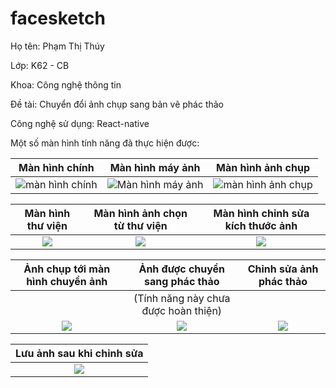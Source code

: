 # facesketch

Họ tên: Phạm Thị Thúy

Lớp: K62 - CB

Khoa: Công nghệ thông tin

Đề tài: Chuyển đổi ảnh chụp sang bản vẽ phác thảo

Công nghệ sử dụng: React-native

Một số màn hình tính năng đã thực hiện được:

| Màn hình chính| Màn hình máy ảnh| Màn hình ảnh chụp |
| :---:   | :---: | :---: |
|![màn hình chính](https://lh3.googleusercontent.com/vVCFWnCvkJBMOJ7Jn3Hob665GdyCyzfQ0QX3izlz17JbL_Yr9UZVYB4k73ZdvhuSpvziE1ouOBWdoY6P0xOCQiDrkUdTpLm0qSjVNlg_gOMaC9fjExoNlXA_8YS04JGoF_Zk0P5-Oo-YgxzVBOO97C2ok8vf1dQG0AAhtrqDRQ5syTmxDp6JbGAjVXWMCe-rBovkJZunYe1HBWuT_NEyD6Wgn_Fxzfk37XaArO0Q8lOoPk3rsQ4m-aihUX9ITyuge4gQMMC6yn6SS1VH9O7ZNDgy8e9sBBOAKPfVyXorJqRMqf_b8gEDvV0WMo8Qbf_Vafrub29WXf2XM_N6E89WBdkuaRtLC1DbHjMcUQOJu0sf_NUQY2qvR9ssrPx9JwqK9W2HCNH3AeNrPUi3zw-d7V0RA_VmH1Ff6uJm2AaMPNctFcqRlvGjI8C1pgUyRMXVtej423zuSDZ_gR48cjp_s4mIaxnPEw3iNsawd9_koXP9jGIbXNnsB_wsMH0yqIJI6q3AE4aheh2fO-1TpbcqOOWp6DBY6j4bMIHd2Fq8hHWfrsNXsPmZBBzttyuH6scxBkoZvse0__dm7ZMadX9CGTxwhjhagYl_6GONT0n8qrIDCvkxbKYuAVCi02rNus5suCx3mBhZJetyQyan5T7eQEovEWJxrv-hiZHL61S4PBRxWrnTuLmfkbWMyASDHqdsXmYJG81Pm0SAv0v_XuDNnK5Q=w316-h526-no?authuser=0)|![Màn hình máy ảnh](https://lh3.googleusercontent.com/ueFV8fHjdRueGUPK-l6cs_RG2WPH8P6EJAc5p7Y-2hGW1d8mTd58QvdoQunMcid5p7JunkHD0vh27LeEB_J9ob4yZJNjzSnMlS-WivAe-S6k6s3o6sbUyKs0fuD_cfU7YmF3wkKfCknEi6lVQP4L3UcJDf3fey-BUsV2FXl3QgeV6h_iY7u6etn11DZV8dl2QOm23r3gs2BLj05EgMD3zzWwX7F7JBVR0Ag9nBB4G_xy3lbF7LYRJIFBi23Z-qS0jlIY3CcRYk1GW3cdWNbP72wb1aeQLgB0yHGOBdBsN3fAbiEifLhTTN4IzYNZ5sZ2JY6Ve30uv5kAR-ULzomZNlytuwtdpQVzi2dHXqKbf2NT4q8qbbO6A63EOtU-eDOCB_ubHWOOyVhABa6eePG7Vm-sj3r3AW29pgdEd1xlUqIqk8gEhbgsB-tMolbpLRzp_SNenlkDLcUkQM32dzp9_7TYUN7YrNHFOJ4aDJIBTZPuBhdW0XSD7ufb2cL2xSt-sRDp7vp1sTSSIMImlG0_ZxsAntZCVSf8jcvVyymHFBUNirji6eBJiMe39OWSRWIJV6-RTro09Yq19kauh2c-45aL7IRPybZ_DxvLxugdg-hYEmHn0NY4tpXkDuqhGEvP7_wmMOYfZZlzsU2G69BMiSgrJ5iH19f3I3a99zbnIBzKVfQY8PiGuolHMkoQAN-ciRt6y9ReysHL45049iZxzhey=w316-h526-no?authuser=0)|![màn hình ảnh chụp](https://lh3.googleusercontent.com/v9hNT51iKyLua_kNQkHoX5-D-U7NvfvM2ogGKur8lmhVkgYZ48AVzrkaiLE5w5JHPFZ5lbF6AFeeZ4dtrh6G8AeopZa3Rlax6YP6Y82hGkRjbMNkkwzT5sNgBVIIbH0vkU-QJKH5UJc67aIO7daKQOxhRsm7VghQo7laWgMtnOs6Tl9QlKglgTrdkJ6PxiCNlN_vYPvx5Kg9IgoBtJiNsPTbDLR_dWLFGrqLbcOMmnWdK49ZwIgq4b39upIkFNiwGxRYpDh8PZ4m-P1ARtpa36O4HWWYnqcRXExZqkhTRLLfaAIN_YXl0qwzd5s77nqy2GldZ6zSbpXWdNcpWDeGWF0lSp4tfxjOyLt4JCpQAyF1eIX9cCh4DN268yUVLZP72SU5Nex8iX4log0tBCQ6ibkPXnGr7dc5MfXWE1Kz7b8mS5VIaCtXMlhNDZIaUFaf4Y8UB_LykGEEMHaNQE_myQ98qO-dTTIiUHvv0a7uxmh4OPweBmM-emiaRVDeZskWDGtnVVnQfYj_asBxEs965AjobicDa7TpAqSqQhFcsa0syloZrAI_ib-t2GES_moFw0lZPn96hnW3jCZeibU-s2UFZDjk-zR6DzTE0cwctgijbVTq4QJyX3FsSbcjmg7dVPsMUqKAUWaofacWDxejzOTsftjNl-KiK6G6iRTsuQD03EcYdKxjfFH5nnoregLmT1xVQ8Ux_Lr8FgDkXi_yRq-Y=w316-h526-no?authuser=0 )|

| Màn hình thư viện | Màn hình ảnh chọn từ thư viện | Màn hình chỉnh sửa kích thước ảnh |
|:---:|:---:|:---:|
|![](https://lh3.googleusercontent.com/bDlShKuWKUSe5jaZswGA4sQTFt2BLgSWI0On6EugLuU--0cbPVzFxNfIda69KuFV0QeCm3DL2fJuPAP1P8Q5AbvVEh2n3GIiHHS7y_xIBYi9oTBYEfC0lo7DBILK-2OvLIDwySmgL3aPnvaFBKI82hPpGNXPGED_Kt4pAD4xrzHaOZofr7CNA64Gr8cssN0xXeX9svEbUs3Z4mIP8_L1mqz8Ni-xenFIgHEYmLQHNwUV1ZY9mHVuAhFV_Egf4WRMMZtB2YEFz_UyWLHlx6f2oj1FUb6bcMTlBfHyGHYq-AlXE051rHGyim46ZcgeCT01w0ght7ulP-WnJMu_glumJLmsenVUv0T_mqlCqo9X21xR5CPgOtibA9y46hMn9xGW4ffu9Ga2b7iuK4fv50hDYAslo6Cv31wPwJr2CRfn8Ce6GsAzqesjWSYKgyzvk53h34RWngoav2nTITCY_luTCQ4fy5sDchQZCkRFjDjinpR8QQMJICqX-LzhQ2r3z3xatEFlAkvV0sqrUtLC5ybnBE4PcURYQAm2rpOiC9lAFmaUYSgy3dLPpWdoT4N7cecoIqJUxJlJ5Cfyi1VO9FWP4J7NWeJUumFDS7G1Zp0SB1AGtoPJ6qD2Yav9poZCC0IuLFXJE9ePWPdjGSNScUfs8u5MDh3kbe5W0CKxRl0g9dH-UDeQWFF5e5iyxQBKSzGIY1aaZDlJ8q_4vOPUw9QtyGgV=w316-h527-no?authuser=0 )|![](https://lh3.googleusercontent.com/uZNkOnq4zSdfswztAkhuga4IXmRvZ4vzOHcuaGzWQOn46lhHLrDF-HZ1vf4JAr9sYeRlrelTXq8_5ywlComDZm534zrJEWR-7yctFXIp541t0O3gwdMTqUpYn0ZASMa1DQ-IxZ8xOEBb0UhkWgCI2fmh7ZRcBA3GCWxDLnJAZsELp5XDHtFkbATzy1VeGqWy0tUb2y2xthuq8dhble-Ds5jZv7IHqfp7_3wqiPzzqS-xNslWeBZcaOq6Lf1lPdr4bCOAyXuhvfPRIhFzS9GuFb-qH9cSK8dIyFIQt4yykd-5QIamSbRlZGgmQqBv7SQgr8WCJ4GJyjVbsebZsfDZxsOW66DXXrZEbFdfwe8z3ea456VlFYYtvTe30LNgTAYjCdozCI3HIXCxPPhYFWTsJ4qbyfOwq21eDSsFtHGJAV_V54jIq7KHVIptgZaGMmp6k1aG8paRuzpPE5Rndk04nKl8FVM9F7OUuHNNnHBFbcR-Ui1y0PaI8XAsWcxBNaVA2oaQKfMbP_einQG-BBUhA30Kq5kVTWCi4DzJF-m2PYleVPzAivi1bzbmd1Xyy3Hh9Y60r0I2ish2GNsvpjN0gqih4tcshPS4g98kYJp0SJ5cmMJDDx05-wBO1jmcuZkbm72uzbRhKdg5pUmYjCoO9x-oxduKdP0kndGAg5nbFDXASlzu-StrrP1ZkyVDTAwNkv4bFRU86uC8Od7UVE5a6tdZ=w315-h527-no?authuser=0 )|![](https://lh3.googleusercontent.com/isa7_uQiFk14sVOHmDKSmYscvU_r0vLOqa5kj6em31xLryfS8-U-Aoc0VBcX6-RHEbfJAkchGQ7tpmnej9Rne8j90SZCONkVKuGdWoqBHKmFZViER_89ox_cXQDSEA7Bjwi9C_ZV5ogbdxy8AeogdKo_1y8EuPlEOiacSY0qqtxu6YNzikDrrXdLlN6cY2QPGXd6mhYJXtMwGmB_Ua7pV9m29z-J5wL3pm5RThbgRsbekjSJTNYBOptBIHB2k4Wrb1odM7D5AldIG1X4aXPms2GkMRpyvJnxXsRq23Twm6Jmyyruc6-KocqIfG8wNmoBJBJQFxwHp7xE_ncOnniEpZxT7mrDBpPqZYSsGiFOyl6oMVB6_-fPInP_rx-0zCiOuGBoZsbFSH0ztMROaWhlYSz8ANvrE9oVpajM5sxVjLNuGJ9vs0p66dYlm3CpoQo_trx75RRja3wsPtWukh8FU4HmulSWrQ5in5Wa5_Sirip7NBvvIPp5eRDse4lmzIh2plH_lRvRSrLLpsQ7B-0croO0f2pP_9Uk_D6d2EyvaScT_pj25ZGhKOifGRxUUcWtPuZ0Pqd6ZDUymoHn29WEn2ru86JFQomqrzMkgqm3yiY2m8VecKrMlNqgS2OvDrrUQkvwNpCzwi3VP895yK7aQsFxadatL1RBwVOh-FDggWqYTWhDnP8Y-yKc_1G0KFe2Kf_gb1fRixwO1kI2SblPxg77=w315-h527-no?authuser=0 )|

| Ảnh chụp tới màn hình chuyển ảnh | Ảnh được chuyển sang phác thảo | Chỉnh sửa ảnh phác thảo |
 |:----:|:----:|:----:|
 | |(Tính năng này chưa được hoàn thiện)| |
|![](https://lh3.googleusercontent.com/nwRSWIo9xzl_sqOO5kX3WdnZlQSrLdy-vyR1_IvqwZTkNy1P4X5FHGHxH7ZFspUtBK6Xegu1vJ7q4gdfApoM0B0tsgBFYxNCxQc2KDjrncE1ZbIN9kV6UGIrH9gnyTmh_LeAdFYb0TsDiavwD1Un287293glR2ILpy0PrT5-ZNko_UOt7nR2-s1f8D8OEYlS4jvGE0eLiOo62SWIb4iD6u1r4UyAphSgTcgx0GO3sAN8DlgLBFTxYNGbCUZWI4is-qT06wlwUiyZnIdDc47IKd2snLcXOZe2UfXh7Kk9apscSVvXxg8PbDbI5tJWNCRajJfY8E8xRuaJbPoQidzfUv-58UCj9_kVXvAIWqYSuESZsu1j4Ytf2gbc1q5TclVc0a3rrZfPV94a3z29c0azxmVCAI3mn-YdhyWnJrROFE2nxCGDXcmX1cutUf7mrcxyJrXwhl7PhzHl2-pcNROUoum_ik47tMS369xPGES-R2XtLGawUy_IMTRwpWQ4cC36zz5BuoHIlgWpo2ckMkUB67vBo-bNsQvDrCcsCJObHL_514vN_UlYQBx-jWo3bawdijRdKApQNavIPlR1V7O3oixwgjXIQFXzwysdh_MYtjlNZnYgR07COVQx5mUmmgP4ZRA9dIJERY5SV2FObMcCY39hsPCb6-xRQNmlIG67QhXMEb9BFYDouqAZKfYX-MvCJ7B9Ls7f565Q5gtzGc9MCxCG=w316-h526-no?authuser=0 )|![](https://lh3.googleusercontent.com/b9RgQpELoyLgyMKwE23xwTJGfkv8eTuVyxw0uuSAMhCjkzgZBwWxbrff8svWKU2giVNs8aopTq28DKoVIo9oQuDrzZKn6rxB9fSBSoXYXFkH_laN53bf2uiw6n9zmoxbkLnk6QcC9iRc2GeRsfugbtsxRHLEIAnX2Vuo_L8Ba1Yg9mP9_40Q89vRLLsKig725SFqTuDIP-iFY1oQFqkh8D6jIAyAy8C67yKqgz8HSkuXBANu4qUuNUdGHDcH3mdWeA3d4ugB5utqHGSS-lx1xxIRMaOsKTJefDU5pyVCDwprJDoPMDx0MNE1R8noW0S3B4NM0puO1bPlMrzvDcZVPjHrzP9pzpZJmpOeuzAMh0rDTAiCxkINuw8A7WVAcvX6xehtQ_ruXvQ6fndzrSiSotmUq-SYC3u2GdKtIQ8JY_C30wUtE5sS6b_oj5FnABL9xgABYSKT56hQrNQi1eupGI43tut9u-AW-S3Rj6EwhKeIfEeZ1qS8-wGQI_T1wPZOq-EdPFY9mjp9Zr8JZ9fKvgnyMDLG81RhX8Vidxcx1E7BU8yiAysJSwKdc_03gQt1WithebIziiGLuFIbpB-CBJV149KL1UGPgyYIP9O-Tp-TW_wkCcQM64XNMybQkKbxGH1BQZiuARrm_c5Sqi1JddjToSpPs9sWRXzdL9WYAvLMHVUAWtWck9UrBT7My5vlk-6w2qkshdXk4st-u9t2bht6=w316-h526-no?authuser=0 )|![](https://lh3.googleusercontent.com/gUHGFQsv0_hgd-2nc44Lc06MFrf9SLFy6yq6jDgXGZjk0Q-ESnkEOgpkkfX3gHbjJpemiQxxzvSvaFDyQZe776Nk52Xso5hH2piPBSdS2NMPjRXzoFRgJriNOo6jcgecLB5zx3LG4Brb4tmNfmknT9qVCiyDLp_WMioCxtReD5cNrIKhf8pFcrIneRg9LZNeq7zG40QqMMNrFgyFAPhxIgeWX5jzaex0nmna-3_G2jN-vRS1RR22x_l9lEl3SjuEuiYSOUm5IM-y9DZAmuDi_87JizaJ2CUCDNnDlQk1hjofsPclPbbgF-xoBBYqE5zBcxgZiElGTmwX0h-wjDyaAaeO_JMw_MAI8uEcKAnKIdGNnkbk1EH-crCs4Kn7fDkTrH-rUEpNQ9x4myCOMZ4ereyjw_tHRoyx38pmWyVnxIOX4Jm3S4gaT6ieEytzDC0GUoh6lgalzhX-SfBwVfXxzZX-HgyK79YRGc7hxNLK6vbKBMz038yPqQ_C_ntSaAWJfXobqVrtTaHLWm2doq-OPGEzuxLa3Pdwn22nVgm2P_0vqQoau3_aqIBJAa_Cf_fOtsfu-5u5-Iic-FZw18rLQtaq0e2UtszlI0o1cNRqkXeN25Ypv4Ru9209p5FxIweN37Y9OYIp8E0Pr-gP5M3D8ysaBq2Hq0pyymEv4KSMWR3pxw_MeqHTlT7bcvcazHA6jZcHICnD2Qg6BZWqWkvoicPB=w316-h527-no?authuser=0 )|

|Lưu ảnh sau khi chỉnh sửa|
|:---:|
|![](https://lh3.googleusercontent.com/FcW4ISCE-fLB78dHIU3OU9G8XOfGONR0NhGxNN0uOC06osB44tp8lw3K_eiN2SMLPBh-ywxl17iZgtgPfjzDVuz4P-9vi31MKEbhQhsJtxm0nRW-Th7sFTMIFRuF5Zg2F5CtZ_SPML_onjSW3J4ey0hL-We4yqluJoJqJAJUFbb8QaqI2VHdqOC_qV7pAp0uKdymZeT2qgLEhVQQLkq4rInTA8QFrD0yNPfikwEQ8v5k90kMpu5yKUv364PoDS4Ht_sauaLjJMfivbe8kAu0f1P9Y0ozySOj-IWLiAUQHemyXSGbJyXQ-XNtPWMbrQtvrQ2oZGJx3c8pmfyvv88Xth0uCKf-haStEyr5ngQTcwe9WhteKjiFTc1aYxrGjMY5wEMCgVzmkypDzEMbyG9ldGGSnpn4rv9ft3j0b5UGzgy9wgKGCJEp75kAwpP_clT_CGiQDo_8_Os_oZ2Qjf7qhiyL-a4wAB1cXSdM6KcJBQ2KhboYAO_-dNeTm1ykt-CCAjPNg4U2ik1NUNT0KME-j9Jfq9QftRC7frD0UIV9pMPIWKvF6KbroZsfu4DDOLFxFZskvwUkZYZHxkqxxTRPSWJ4bC_uZS6ZGtQ-nmIRnkNa50MV0AxI6v5ATFTR05IQOhaq1XD4YdaIuQEmcmAgJeGZpiOgjJ2KkMC9GePE79hZT-BhRYCB_Su30BwEL_KRBthdHeM2iPKws8bhspP5pxnb=w312-h527-no?authuser=0 )|
 
